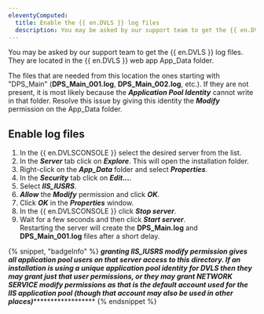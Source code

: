 ```yaml
---
eleventyComputed:
  title: Enable the {{ en.DVLS }} log files
  description: You may be asked by our support team to get the {{ en.DVLS }} log files. They are located in the {{ en.DVLS }} web app App_Data folder.  
---
```

You may be asked by our support team to get the {{ en.DVLS }} log files. They are located in the {{ en.DVLS }} web app App_Data folder.  

The files that are needed from this location the ones starting with "DPS_Main" (**DPS_Main_001.log**, **DPS_Main_002.log**, etc.). If they are not present, it is most likely because the ***Application Pool Identity*** cannot write in that folder. Resolve this issue by giving this identity the ***Modify*** permission on the App_Data folder.

## Enable log files
1. In the {{ en.DVLSCONSOLE }} select the desired server from the list.
1. In the ***Server*** tab click on ***Explore***. This will open the installation folder.
![]()
1. Right-click on the ***App_Data*** folder and select ***Properties***.
![]()
1. In the ***Security*** tab click on ***Edit...***.
![]()
1. Select ***IIS_IUSRS***.
1. ***Allow*** the ***Modify*** permission and click ***OK***.
![]()
1. Click ***OK*** in the ***Properties*** window.
1. In the {{ en.DVLSCONSOLE }} click ***Stop server***.
![]()
1. Wait for a few seconds and then click ***Start server***.  
Restarting the server will create the **DPS_Main.log** and **DPS_Main_001.log** files after a short delay.

{% snippet, "badgeInfo" %}
*************************************************************granting IIS_IUSRS modify permission gives all application pool users on that server access to this directory. If an installation is using a unique application pool identity for DVLS then they may grant just that user permissions, or they may grant NETWORK SERVICE modify permissions as that is the default account used for the IIS application pool (though that account may also be used in other places)*******************************************************************************
{% endsnippet %}
